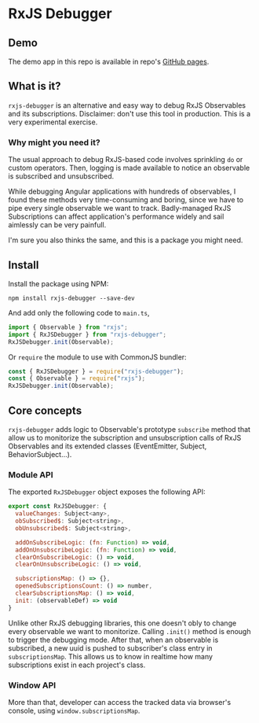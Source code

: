 # RxJS Debugger

## Demo
The demo app in this repo is available in repo's [GitHub pages](https://filipemendes1994.github.io/rxjs-debugger).

## What is it?

`rxjs-debugger` is an alternative and easy way to debug RxJS Observables and its subscriptions.
Disclaimer: don't use this tool in production. This is a very experimental exercise.

### Why might you need it?

The usual approach to debug RxJS-based code involves sprinkling `do` or custom operators. Then, logging is made available to notice an observable is subscribed and unsubscribed.

While debugging Angular applications with hundreds of observables, I found these methods very time-consuming and boring, since we have to pipe every single observable we want to track. Badly-managed RxJS Subscriptions can affect application's performance widely and sail aimlessly can be very painfull.

I'm sure you also thinks the same, and this is a package you might need.

## Install

Install the package using NPM:

```
npm install rxjs-debugger --save-dev
```

And add only the following code to `main.ts`,

```js
import { Observable } from "rxjs";
import { RxJSDebugger } from "rxjs-debugger";
RxJSDebugger.init(Observable);
```

Or `require` the module to use with CommonJS bundler:

```js
const { RxJSDebugger } = require("rxjs-debugger");
const { Observable } = require("rxjs");
RxJSDebugger.init(Observable);
```

## Core concepts

`rxjs-debugger` adds logic to Observable's prototype `subscribe` method that allow us to monitorize the subscription and unsubscription calls of RxJS Observables and its extended classes (EventEmitter, Subject, BehaviorSubject...).

### Module API

The exported `RxJSDebugger` object exposes the following API:

```js
export const RxJSDebugger: {
  valueChanges: Subject<any>,
  obSubscribed$: Subject<string>,
  obUnsubscribed$: Subject<string>,

  addOnSubscribeLogic: (fn: Function) => void,
  addOnUnsubscribeLogic: (fn: Function) => void,
  clearOnSubscribeLogic: () => void,
  clearOnUnsubscribeLogic: () => void,

  subscriptionsMap: () => {},
  openedSubscriptionsCount: () => number,
  clearSubscriptionsMap: () => void,
  init: (observableDef) => void
}
```

Unlike other RxJS debugging libraries, this one doesn't obly to change every observable we want to monitorize. Calling `.init()` method is enough to trigger the debugging mode. After that, when an observable is subscribed, a new uuid is pushed to subscriber's class entry in `subscriptionsMap`. This allows us to know in realtime how many subscriptions exist in each project's class.

### Window API

More than that, developer can access the tracked data via browser's console, using `window.subscriptionsMap`.
